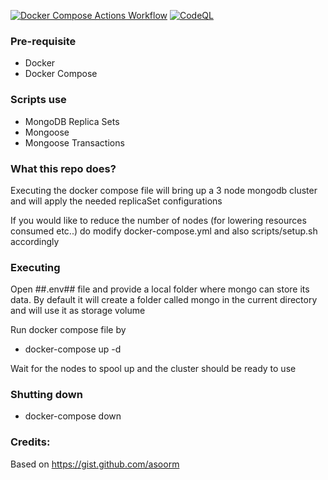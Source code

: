 [![Docker Compose Actions Workflow](https://github.com/snakka-hv/mongodb-replicaset-dockercompose/actions/workflows/main.yml/badge.svg?branch=main)](https://github.com/snakka-hv/mongodb-replicaset-dockercompose/actions/workflows/main.yml) [![CodeQL](https://github.com/snakka-hv/mongodb-replicaset-dockercompose/actions/workflows/codeql-analysis.yml/badge.svg)](https://github.com/snakka-hv/mongodb-replicaset-dockercompose/actions/workflows/codeql-analysis.yml)

### Pre-requisite
- Docker
- Docker Compose

### Scripts use
- MongoDB Replica Sets
- Mongoose
- Mongoose Transactions

### What this repo does?
Executing the docker compose file will bring up a 3 node mongodb cluster and will
apply the needed replicaSet configurations

If you would like to reduce the number of nodes (for lowering resources consumed etc..)
do modify docker-compose.yml and also scripts/setup.sh accordingly

### Executing
Open ##.env## file and provide a local folder where mongo can store its data. By default
it will create a folder called mongo in the current directory and will use it as
storage volume

Run docker compose file by
- docker-compose up -d

Wait for the nodes to spool up and the cluster should be ready to use

### Shutting down
- docker-compose down


### Credits:
Based on https://gist.github.com/asoorm
